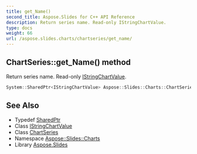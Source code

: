 ```yaml
---
title: get_Name()
second_title: Aspose.Slides for C++ API Reference
description: Return series name. Read-only IStringChartValue.
type: docs
weight: 66
url: /aspose.slides.charts/chartseries/get_name/
---
```

## ChartSeries::get_Name() method


Return series name. Read-only [IStringChartValue](../../istringchartvalue/).

```cpp
System::SharedPtr<IStringChartValue> Aspose::Slides::Charts::ChartSeries::get_Name() override
```

## See Also

* Typedef [SharedPtr](../../../system/sharedptr/)
* Class [IStringChartValue](../../istringchartvalue/)
* Class [ChartSeries](../)
* Namespace [Aspose::Slides::Charts](../../)
* Library [Aspose.Slides](../../../)